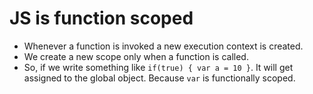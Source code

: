 # JS is function scoped

- Whenever a function is invoked a new execution context is created.
- We create a new scope only when a function is called.
- So, if we write something like `if(true) { var a = 10 }`. It will get assigned to the global object. Because `var` is functionally scoped.
